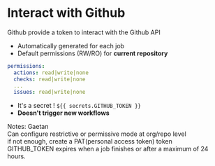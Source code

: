 <!-- .slide: class="with-code" -->
# Interact with Github

Github provide a token to interact with the Github API

- Automatically generated for each job
- Default permissions (RW/RO) for **current repository**

```yaml
permissions:
  actions: read|write|none
  checks: read|write|none
  ...
  issues: read|write|none
```
- It's a secret ! `${{ secrets.GITHUB_TOKEN }}`
- **Doesn't trigger new workflows**

Notes:
Gaetan <br/>
Can configure restrictive or permissive mode at org/repo level <br/>
if not enough, create a PAT(personal access token) token <br/>
GITHUB_TOKEN expires when a job finishes or after a maximum of 24 hours. <br/>
